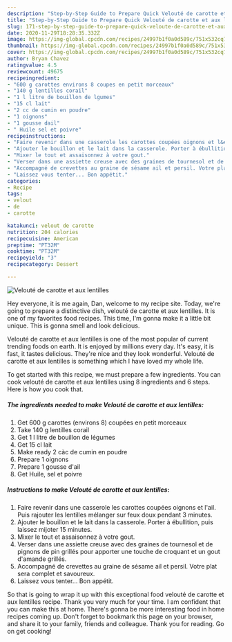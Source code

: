 ```yaml
---
description: "Step-by-Step Guide to Prepare Quick Velouté de carotte et aux lentilles"
title: "Step-by-Step Guide to Prepare Quick Velouté de carotte et aux lentilles"
slug: 171-step-by-step-guide-to-prepare-quick-veloute-de-carotte-et-aux-lentilles
date: 2020-11-29T18:28:35.332Z
image: https://img-global.cpcdn.com/recipes/24997b1f0a0d589c/751x532cq70/veloute-de-carotte-et-aux-lentilles-photo-principale-de-la-recette.jpg
thumbnail: https://img-global.cpcdn.com/recipes/24997b1f0a0d589c/751x532cq70/veloute-de-carotte-et-aux-lentilles-photo-principale-de-la-recette.jpg
cover: https://img-global.cpcdn.com/recipes/24997b1f0a0d589c/751x532cq70/veloute-de-carotte-et-aux-lentilles-photo-principale-de-la-recette.jpg
author: Bryan Chavez
ratingvalue: 4.5
reviewcount: 49675
recipeingredient:
- "600 g carottes environs 8 coupes en petit morceaux"
- "140 g lentilles corail"
- "1 l litre de bouillon de lgumes"
- "15 cl lait"
- "2 cc de cumin en poudre"
- "1 oignons"
- "1 gousse dail"
- " Huile sel et poivre"
recipeinstructions:
- "Faire revenir dans une casserole les carottes coupées oignons et l&#39;ail. Puis rajouter les lentilles mélanger sur feux doux pendant 3 minutes."
- "Ajouter le bouillon et le lait dans la casserole. Porter à ébullition, puis laissez mijoter 15 minutes."
- "Mixer le tout et assaisonnez à votre gout."
- "Verser dans une assiette creuse avec des graines de tournesol et de pignons de pin grillés pour apporter une touche de croquant et un gout d&#39;amande grillés."
- "Accompagné de crevettes au graine de sésame ail et persil. Votre plat sera complet et savoureux."
- "Laissez vous tenter... Bon appétit."
categories:
- Recipe
tags:
- velout
- de
- carotte

katakunci: velout de carotte 
nutrition: 204 calories
recipecuisine: American
preptime: "PT32M"
cooktime: "PT32M"
recipeyield: "3"
recipecategory: Dessert

---
```



![Velouté de carotte et aux lentilles](https://img-global.cpcdn.com/recipes/24997b1f0a0d589c/751x532cq70/veloute-de-carotte-et-aux-lentilles-photo-principale-de-la-recette.jpg)

Hey everyone, it is me again, Dan, welcome to my recipe site. Today, we're going to prepare a distinctive dish, velouté de carotte et aux lentilles. It is one of my favorites food recipes. This time, I'm gonna make it a little bit unique. This is gonna smell and look delicious.

Velouté de carotte et aux lentilles is one of the most popular of current trending foods on earth. It is enjoyed by millions every day. It's easy, it is fast, it tastes delicious. They're nice and they look wonderful. Velouté de carotte et aux lentilles is something which I have loved my whole life.




To get started with this recipe, we must prepare a few ingredients. You can cook velouté de carotte et aux lentilles using 8 ingredients and 6 steps. Here is how you cook that.

<!--inarticleads1-->

##### The ingredients needed to make Velouté de carotte et aux lentilles:

1. Get 600 g carottes (environs 8) coupées en petit morceaux
1. Take 140 g lentilles corail
1. Get 1 l litre de bouillon de légumes
1. Get 15 cl lait
1. Make ready 2 càc de cumin en poudre
1. Prepare 1 oignons
1. Prepare 1 gousse d&#39;ail
1. Get  Huile, sel et poivre




<!--inarticleads2-->

##### Instructions to make Velouté de carotte et aux lentilles:

1. Faire revenir dans une casserole les carottes coupées oignons et l&#39;ail. Puis rajouter les lentilles mélanger sur feux doux pendant 3 minutes.
1. Ajouter le bouillon et le lait dans la casserole. Porter à ébullition, puis laissez mijoter 15 minutes.
1. Mixer le tout et assaisonnez à votre gout.
1. Verser dans une assiette creuse avec des graines de tournesol et de pignons de pin grillés pour apporter une touche de croquant et un gout d&#39;amande grillés.
1. Accompagné de crevettes au graine de sésame ail et persil. Votre plat sera complet et savoureux.
1. Laissez vous tenter... Bon appétit.




So that is going to wrap it up with this exceptional food velouté de carotte et aux lentilles recipe. Thank you very much for your time. I am confident that you can make this at home. There's gonna be more interesting food in home recipes coming up. Don't forget to bookmark this page on your browser, and share it to your family, friends and colleague. Thank you for reading. Go on get cooking!
